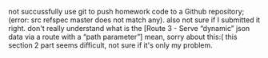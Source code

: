 not succussfully use git to push homework code to a Github repository; (error: src refspec master does not match any). also not sure if I submitted it right.
don't really understand what is the [Route 3 - Serve “dynamic” json data via a route with a “path parameter”] mean, sorry about this:(
this section 2 part seems difficult, not sure if it's only my problem.
